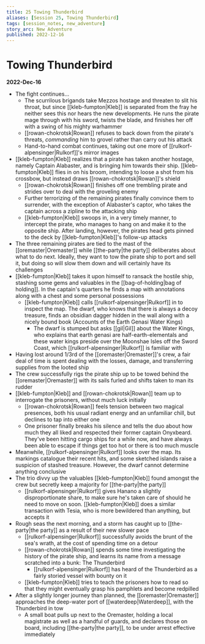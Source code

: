 ```yaml
---
title: 25 Towing Thunderbird
aliases: [Session 25, Towing Thunderbird]
tags: [session_notes, new_adventure]
story_arc: New Adventure
published: 2022-12-16
---
```

# Towing Thunderbird

**2022-Dec-16**

- The fight continues...
  - The scurrilous brigands take Mezzos hostage and threaten to slit his throat, but since [[kleb-fumpton|Kleb]] is separated from the fray he neither sees this nor hears the new developments. He runs the pirate mage through with his sword, twists the blade, and finishes her off with a swing of his mighty warhammer
  - [[rowan-chokrotsk|Rowan]] refuses to back down from the pirate's threats, *commanding* him to grovel rather than carry out his attack
  - Hand-to-hand combat continues, taking out one more of [[rulkorf-alpensinger|Rulkorf]]'s mirror images
- [[kleb-fumpton|Kleb]] realizes that a pirate has taken another hostage, namely Captain Alabaster, and is bringing him towards their ship. [[kleb-fumpton|Kleb]] flies in on his broom, intending to loose a shot from his crossbow, but instead draws [[rowan-chokrotsk|Rowan]]'s shield
  - [[rowan-chokrotsk|Rowan]] finishes off one trembling pirate and strides over to deal with the groveling enemy
  - Further terrorizing of the remaining pirates finally convince them to surrender, with the exception of Alabaster's captor, who takes the captain across a zipline to the attacking ship
  - [[kleb-fumpton|Kleb]] swoops in, in a very timely manner, to intercept the pirate, who manages to hang on and make it to the opposite ship. After landing, however, the pirates head gets pinned to the deck by [[kleb-fumpton|Kleb]]'s follow-up attacks
- The three remaining pirates are tied to the mast of the [[oremaster|Oremaster]] while [[the-party|the party]] deliberates about what to do next. Ideally, they want to tow the pirate ship to port and sell it, but doing so will slow them down and will certainly have its challenges
- [[kleb-fumpton|Kleb]] takes it upon himself to ransack the hostile ship, stashing some gems and valuables in the [[bag-of-holding|bag of holding]]. In the captain's quarters he finds a map with annotations along with a chest and some personal possessions
  - [[kleb-fumpton|Kleb]] calls [[rulkorf-alpensinger|Rulkorf]] in to inspect the map. The dwarf, who knows that there is always a decoy treasure, finds an obsidian dagger hidden in the wall along with a nicely bound book (Accounts of the Earth Genasi Water Kings)
    - The dwarf is stumped but asks [[gil|Gil]] about the Water Kings, who explains that earth genasi are half-earth-elementals and these water kings preside over the Moonshae Isles off the Sword Coast, which [[rulkorf-alpensinger|Rulkorf]] is familiar with
- Having lost around 1/3rd of the [[oremaster|Oremaster]]'s crew, a fair deal of time is spent dealing with the losses, damage, and transferring supplies from the looted ship
- The crew successfully rigs the pirate ship up to be towed behind the [[oremaster|Oremaster]] with its sails furled and shifts taken to man its rudder
- [[kleb-fumpton|Kleb]] and [[rowan-chokrotsk|Rowan]] team up to interrogate the prisoners, without much luck initially
  - [[rowan-chokrotsk|Rowan]] feels tension between two magical presences, both his usual radiant energy and an unfamiliar chill, but declines to tap into either one
  - One prisoner finally breaks his silence and tells the duo about how much they all liked and respected their former captain Onyxbeard. They've been hitting cargo ships for a while now, and have always been able to escape if things get too hot or there is too much muscle
- Meanwhile, [[rulkorf-alpensinger|Rulkorf]] looks over the map. Its markings catalogue their recent hits, and some sketched islands raise a suspicion of stashed treasure. However, the dwarf cannot determine anything conclusive
- The trio divvy up the valuables [[kleb-fumpton|Kleb]] found amongst the crew but secretly keep a majority for [[the-party|the party]]
  - [[rulkorf-alpensinger|Rulkorf]] gives Hanano a slightly disproportionate share, to make sure he's taken care of should he need to move on soon. [[kleb-fumpton|Kleb]] does a similar transaction with Tesia, who is more bewildered than anything, but accepts it
- Rough seas the next morning, and a storm has caught up to [[the-party|the party]] as a result of their new slower pace
  - [[rulkorf-alpensinger|Rulkorf]] successfully avoids the brunt of the sea's wrath, at the cost of spending time on a detour
  - [[rowan-chokrotsk|Rowan]] spends some time investigating the history of the pirate ship, and learns its name from a message scratched into a bunk: The Thunderbird
    - [[rulkorf-alpensinger|Rulkorf]] has heard of the Thunderbird as a fairly storied vessel with bounty on it
  - [[kleb-fumpton|Kleb]] tries to teach the prisoners how to read so that they might eventually grasp his pamphlets and become redpilled
- After a slightly longer journey than planned, the [[oremaster|Oremaster]] approaches the deep-water port of [[waterdeep|Waterdeep]], with the Thunderbird in tow
  - A small boat pulls up next to the Oremaster, holding a local magistrate as well as a handful of guards, and declares those on board, including [[the-party|the party]], to be under arrest effective immediately
